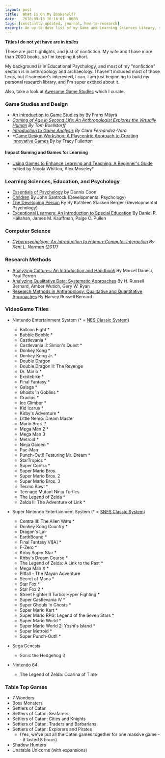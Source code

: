 ```yaml
---
layout: post
title:  What Is On My Bookshelf?
date:   2018-09-13 16:16:01 -0600
tags: [constantly-updated, journal, how-to-research]
excerpt: An up-to-date list of my Game and Learning Sciences Library, some other research texts, and books I want to get. Plus, of course, my games!
---
```


**Titles I do not yet have are in *italics***

These are just highlights, and just of nonfiction. My wife and I have more than 2000 books, so I'm keeping it short.

My background is in Educational Psychology, and most of my "nonfiction" section is in anthropology and archaeology.
I haven't included most of those texts, but if someone's interested, I can.
I am just beginning to build my personal research library, and I'm super excited about it.

Also, take a look at [Awesome Game Studies](https://github.com/electricjones/awesome-game-studies) which I curate.

### Game Studies and Design
- [An Introduction to Game Studies](https://books.google.com/books?id=XonWQB1vHDMC) by By Frans Mäyrä
- *[Coming of Age in Second Life: An Anthropologist Explores the Virtually Human](https://books.google.com/books?id=jlLpCAAAQBAJ) By Tom Boellstorff*
- *[Introduction to Game Analysis](https://books.google.com/books?id=BV4KBAAAQBAJ) By Clara Fernández-Vara*
- *[Game Design Workshop: A Playcentric Approach to Creating Innovative Games](https://books.google.com/books?id=9kNnDwAAQBAJ) By by Tracy Fullerton 

#### Impact Gaming and Games for Learning
- [Using Games to Enhance Learning and Teaching: A Beginner's Guide](https://books.google.com/books?id=wniRbc74sTIC) edited by Nicola Whitton, Alex Moseley*

### Learning Sciences, Education, and Psychology
- [Essentials of Psychology](https://books.google.com/books?id=wzqVPwAACAAJ) by Dennis Coon
- [Children](https://books.google.com/books?id=PrlZCgAAQBAJ) By John Santrock (Developmental Psychology)
- [The Developing Person](https://books.google.com/books?id=mC_LNMy2rbkC) By By Kathleen Stassen Berger (Developmental Psychology)
- [Exceptional Learners: An Introduction to Special Education](https://books.google.com/books?id=p3QuswEACAAJ) By Daniel P. Hallahan, James M. Kauffman, Paige C. Pullen

### Computer Science
- *[Cyberpsychology: An Introduction to Human-Computer Interaction](https://books.google.com/books?id=Vy8oDgAAQBAJ) By Kent L. Norman (2017)*

### Research Methods
- [Analyzing Cultures: An Introduction and Handbook](https://books.google.com/books?id=KIzshlXCcogC) By Marcel Danesi, Paul Perron
- [Analyzing Qualitative Data: Systematic Approaches]((https://books.google.com/books?id=Hba4DAAAQBAJ)) By H. Russell Bernard, Amber Wutich, Gery W. Ryan
- [Research Methods in Anthropology: Qualitative and Quantitative Approaches](https://books.google.com/books?id=Ngg-MNMH1YoC) By Harvey Russell Bernard

### VideoGame Titles
- Nintendo Entertainment System (* = [NES Classic System](https://en.wikipedia.org/wiki/NES_Classic_Edition))
    - Balloon Fight *
    - Bubble Bobble *
    - Castlevania *
    - Castlevania II: Simon's Quest *
    - Donkey Kong *
    - Donkey Kong Jr. *
    - Double Dragon
    - Double Dragon II: The Revenge
    - Dr. Mario *
    - Excitebike *
    - Final Fantasy *
    - Galaga *
    - Ghosts 'n Goblins *
    - Gradius *
    - Ice Climber *
    - Kid Icarus *
    - Kirby's Adventure *
    - Little Nemo: Dream Master
    - Mario Bros. *
    - Mega Man 2 *
    - Mega Man 3
    - Metroid *
    - Ninja Gaiden *
    - Pac-Man
    - Punch-Out!! Featuring Mr. Dream *
    - StarTropics *
    - Super Contra *
    - Super Mario Bros.
    - Super Mario Bros. 2
    - Super Mario Bros. 3
    - Tecmo Bowl *
    - Teenage Mutant Ninja Turtles
    - The Legend of Zelda *
    - Zelda II: The Adventure of Link *
    
- Super Nintendo Entertainment System (* = [SNES Classic System](https://en.wikipedia.org/wiki/Super_NES_Classic_Edition))
    - Contra III: The Alien Wars *
    - Donkey Kong Country *
    - Dragon's Lair
    - EarthBound *
    - Final Fantasy VI[A] *
    - F-Zero *
    - Kirby Super Star *
    - Kirby's Dream Course *
    - The Legend of Zelda: A Link to the Past *
    - Mega Man X *
    - Pitfall - The Mayan Adventure
    - Secret of Mana *
    - Star Fox *
    - Star Fox 2 *
    - Street Fighter II Turbo: Hyper Fighting *
    - Super Castlevania IV *
    - Super Ghouls 'n Ghosts *
    - Super Mario Kart *
    - Super Mario RPG: Legend of the Seven Stars *
    - Super Mario World *
    - Super Mario World 2: Yoshi's Island *
    - Super Metroid *
    - Super Punch-Out!! *
    
- Sega Genesis
    - Sonic the Hedgehog 3
    
- Nintendo 64
    - The Legend of Zelda: Ocarina of Time

### Table Top Games
- 7 Wonders
- Boss Monsters
- Settlers of Catan
- Settlers of Catan: Seafarers
- Settlers of Catan: Cities and Knights
- Settlers of Catan: Traders and Barbarians
- Settlers of Catan: Explorers and Pirates
    - (Yes, we've put all the Catan games together for one massive game -- it lasted 8 hours)
- Shadow Hunters
- Unstable Unicorns (with expansions)

